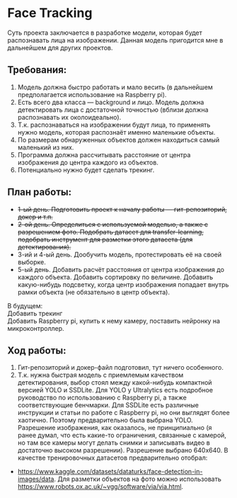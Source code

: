 # Face Tracking  

Суть проекта заключается в разработке модели, которая будет распознавать лица на изображении. Данная модель пригодится мне в дальнейшем для других проектов.

## Требования: 
1. Модель должна быстро работать и мало весить (в дальнейшем предполагается использование на Raspberry pi).  
2. Есть всего два класса — background и лицо. Модель должна детектировать лица с достаточной точностью (вблизи должна распознавать их околоидеально).  
3. Т.к. распознаваться на изображении будут лица, то применять нужно модель, которая распознаёт именно маленькие объекты.  
4. По размерам обнаруженных объектов должен находиться самый маленький из них.  
5. Программа должна рассчитывать расстояние от центра изображения до центра каждого из объектов.  
6. Потенциально нужно будет сделать трекинг.

## План работы:  
- ~~1-ый день. Подготовить проект к началу работы — гит-репозиторий, докер и т.п.~~  
- ~~2-ой день. Определиться с используемой моделью, а также с разрешением фото. Подобрать датасет для transfer-learning, подобрать инструмент для разметки этого датасета (для детектирования).~~  
- 3-ий и 4-ый день. Дообучить модель, протестировать её на своей выборке.  
- 5-ый день. Добавить расчёт расстояния от центра изображения до каждого объекта. Добавить сортировку по величине. Добавить какую-нибудь подсветку, когда центр изображения попадает внутрь рамки объекта (не обязательно в центр объекта).  

В будущем:  
Добавить трекинг  
Добавить Raspberry pi, купить к нему камеру, поставить нейронку на микроконтроллер.

## Ход работы:
1. Гит-репозиторий и докер-файл подготовил, тут ничего особенного.
2. Т.к. нужна быстрая модель с приемлемым качеством детектирования, выбор стоял между какой-нибудь компактной версией YOLO и SSDLite. 
Для YOLO у Ultralytics есть подробное руководство по использованию с Raspberry pi, 
а также соответствующие бенчмарки. Для SSDLite есть различные инструкции и статьи по работе с Raspberry pi, 
но они выглядят более хаотично. Поэтому предварительно была выбрана YOLO. 
Разрешение изображения, как оказалось, не принципиально (я ранее думал, что есть какие-то ограничения, 
связанные с камерой, но там все камеры могут делать снимки и записывать видео в достаточно высоком разрешении). 
Разрешение выбрано 640x640. В качестве тренировочных датасетов предварительно отобрал: 
- https://www.kaggle.com/datasets/dataturks/face-detection-in-images/data. 
Для разметки объектов на фото можно использовать https://www.robots.ox.ac.uk/~vgg/software/via/via.html.